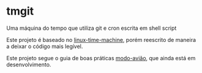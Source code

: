 # tmgit
Uma máquina do tempo que utiliza git e cron escrita em shell script

Este projeto é baseado no [linux-time-machine](https://github.com/elisboa/linux-time-machine.sh), porém reescrito de maneira a deixar o código mais legível.

Este projeto segue o guia de boas práticas [modo-avião](https://github.com/elisboa/modo-aviao), que ainda está em desenvolvimento.
